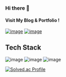 ### Hi there 👋
#### Visit My Blog & Portfolio !
[![image](https://user-images.githubusercontent.com/95699467/228851566-4132d328-8479-431b-9541-031f958206f3.png)](https://sims-solve.tistory.com/)
[![image](https://img.shields.io/badge/PORTFOLIO-black?logo=Notion&?style=flat)](https://ssacsim.notion.site/9c6b119caa4b4cdb97bcf1a4c3aaab3d)

## Tech Stack

![image](https://img.shields.io/badge/Python-yellow?logo=python&?style=flat)
![image](https://img.shields.io/badge/Pytorch-blue?logo=pytorch&?style=flat)
![image](https://img.shields.io/badge/Numpy-blue?logo=numpy&?style=flat)

[![Solved.ac Profile](http://mazassumnida.wtf/api/v2/generate_badge?boj=ssac_sim)](https://solved.ac/ssac_sim/)


<!--
**SSacSim/ssacsim** is a ✨ _special_ ✨ repository because its `README.md` (this file) appears on your GitHub profile.


Here are some ideas to get you started:

- 🔭 I’m currently working on ...
- 🌱 I’m currently learning ...
- 👯 I’m looking to collaborate on ...
- 🤔 I’m looking for help with ...
- 💬 Ask me about ...
- 📫 How to reach me: ...
- 😄 Pronouns: ...
- ⚡ Fun fact: ...
-->
